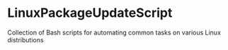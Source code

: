 # LinuxPackageUpdateScript
Collection of Bash scripts for automating common tasks on various Linux distributions

